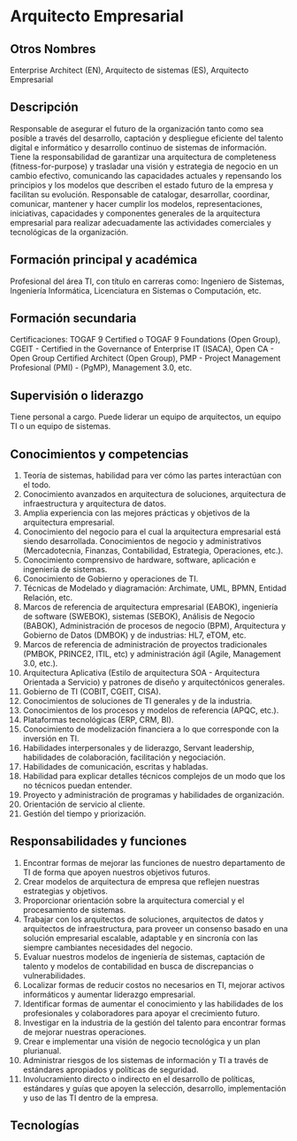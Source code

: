 # Arquitecto Empresarial

## Otros Nombres

Enterprise Architect (EN), Arquitecto de sistemas (ES), Arquitecto Empresarial

## Descripción

Responsable de asegurar el futuro de la organización tanto como sea posible a través del desarrollo, captación y despliegue eficiente del talento digital e informático y desarrollo continuo de sistemas de información. Tiene la responsabilidad de garantizar una arquitectura de completeness (fitness-for-purpose) y trasladar una visión y estrategia de negocio en un cambio efectivo, comunicando las capacidades actuales y repensando los principios y los modelos que describen el estado futuro de la empresa y facilitan su evolución. Responsable de catalogar, desarrollar, coordinar, comunicar, mantener y hacer cumplir los modelos, representaciones, iniciativas, capacidades y componentes generales de la arquitectura empresarial para realizar adecuadamente las actividades comerciales y tecnológicas de la organización.

## Formación principal y académica

Profesional del área TI, con título en carreras como: Ingeniero de Sistemas, Ingeniería Informática, Licenciatura en Sistemas o Computación, etc. 

## Formación secundaria

Certificaciones: TOGAF 9 Certified o TOGAF 9 Foundations (Open Group), CGEIT - Certified in the Governance of Enterprise IT (ISACA), Open CA - Open Group Certified Architect (Open Group), PMP - Project Management Profesional (PMI) - (PgMP), Management 3.0, etc.

## Supervisión o liderazgo

Tiene personal a cargo. Puede liderar un equipo de arquitectos, un equipo TI o un equipo de sistemas.

## Conocimientos y competencias

1.	Teoría de sistemas, habilidad para ver cómo las partes interactúan con el todo.
2.	Conocimiento avanzados en arquitectura de soluciones, arquitectura de infraestructura y arquitectura de datos.
3.	Amplia experiencia con las mejores prácticas y objetivos de la arquitectura empresarial.
4.	Conocimiento del negocio para el cual la arquitectura empresarial está siendo desarrollada. Conocimientos de negocio y administrativos (Mercadotecnia, Finanzas, Contabilidad, Estrategia, Operaciones, etc.).
5.	Conocimiento comprensivo de hardware, software, aplicación e ingeniería de sistemas.
6.	Conocimiento de Gobierno y operaciones de TI.
7.	Técnicas de Modelado y diagramación: Archimate, UML, BPMN, Entidad Relación, etc.
8.	Marcos de referencia de arquitectura empresarial (EABOK), ingeniería de software (SWEBOK), sistemas (SEBOK), Análisis de Negocio (BABOK), Administración de procesos de negocio (BPM), Arquitectura y Gobierno de Datos (DMBOK) y de industrias: HL7, eTOM, etc.
9.	Marcos de referencia de administración de proyectos tradicionales (PMBOK, PRINCE2, ITIL, etc) y administración ágil (Agile, Management 3.0, etc.).
10.	Arquitectura Aplicativa (Estilo de arquitectura SOA - Arquitectura Orientada a Servicio) y patrones de diseño y arquitectónicos generales.
11.	Gobierno de TI (COBIT, CGEIT, CISA).
12.	Conocimientos de soluciones de TI generales y de la industria.
13.	Conocimientos de los procesos y modelos de referencia (APQC,  etc.).
14.	Plataformas tecnológicas (ERP, CRM, BI).
15.	Conocimiento de modelización financiera a lo que corresponde con la inversión en TI.
16.	Habilidades interpersonales y de liderazgo, Servant leadership, habilidades de colaboración, facilitación y negociación.
17.	Habilidades de comunicación, escritas y habladas.
18.	Habilidad para explicar detalles técnicos complejos de un modo que los no técnicos puedan entender.
19.	Proyecto y administración de programas y habilidades de organización.
20.	Orientación de servicio al cliente.
21.	Gestión del tiempo y priorización.

## Responsabilidades y funciones

1.	Encontrar formas de mejorar las funciones de nuestro departamento de TI de forma que apoyen nuestros objetivos futuros.
2.	Crear modelos de arquitectura de empresa que reflejen nuestras estrategias y objetivos.
3.	Proporcionar orientación sobre la arquitectura comercial y el procesamiento de sistemas.
4.	Trabajar con los arquitectos de soluciones, arquitectos de datos y arquitectos de infraestructura, para proveer un consenso basado en una solución empresarial escalable, adaptable y en sincronía con las siempre cambiantes necesidades del negocio.
5.	Evaluar nuestros modelos de ingeniería de sistemas, captación de talento y modelos de contabilidad en busca de discrepancias o vulnerabilidades.
6.	Localizar formas de reducir costos no necesarios en TI, mejorar activos informáticos y aumentar liderazgo empresarial.
7.	Identificar formas de aumentar el conocimiento y las habilidades de los profesionales y colaboradores para apoyar el crecimiento futuro.
8.	Investigar en la industria de la gestión del talento para encontrar formas de mejorar nuestras operaciones.
9.	Crear e implementar una visión de negocio tecnológica y un plan plurianual.
10.	Administrar riesgos de los sistemas de información y TI a través de estándares apropiados y políticas de seguridad.
11.	Involucramiento directo o indirecto en el desarrollo de políticas, estándares y guías que apoyen la selección, desarrollo, implementación y uso de las TI dentro de la empresa.


## Tecnologías